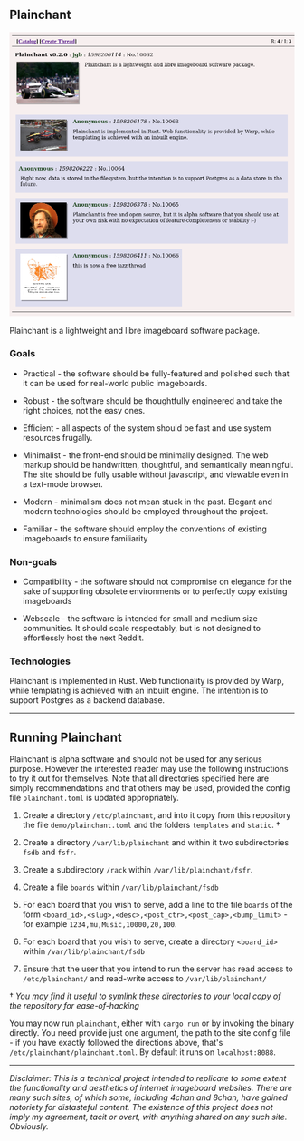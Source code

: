 ## Plainchant

![Demo Site Screenshot](https://github.com/jgbyrne/plainchant/blob/master/demo/screenshot.png)

Plainchant is a lightweight and libre imageboard software package.

### Goals

* Practical - the software should be fully-featured and polished such that it can be used for real-world public imageboards.

* Robust - the software should be thoughtfully engineered and take the right choices, not the easy ones.

* Efficient - all aspects of the system should be fast and use system resources frugally.

* Minimalist - the front-end should be minimally designed. The web markup should be handwritten, thoughtful, and semantically meaningful. The site should be fully usable without javascript, and viewable even in a text-mode browser.

* Modern - minimalism does not mean stuck in the past. Elegant and modern technologies should be employed throughout the project.

* Familiar - the software should employ the conventions of existing imageboards to ensure familiarity

### Non-goals

* Compatibility - the software should not compromise on elegance for the sake of supporting obsolete environments or to perfectly copy existing imageboards

* Webscale - the software is intended for small and medium size communities. It should scale respectably, but is not designed to effortlessly host the next Reddit. 

### Technologies

Plainchant is implemented in Rust. Web functionality is provided by Warp, while templating is achieved with an inbuilt engine. The intention is to support Postgres as a backend database.

-----

## Running Plainchant

Plainchant is alpha software and should not be used for any serious purpose. However the interested reader may use the following instructions to try it out for themselves. Note that all directories specified here are simply recommendations and that others may be used, provided the config file `plainchant.toml` is updated appropriately.

1. Create a directory `/etc/plainchant`, and into it copy from this repository the file `demo/plainchant.toml` and the folders `templates` and `static`. † 

2. Create a directory `/var/lib/plainchant` and within it two subdirectories `fsdb` and `fsfr`.

3. Create a subdirectory `/rack` within `/var/lib/plainchant/fsfr`.

4. Create a file `boards` within `/var/lib/plainchant/fsdb`

5. For each board that you wish to serve, add a line to the file `boards` of the form `<board_id>,<slug>,<desc>,<post_ctr>,<post_cap>,<bump_limit>` - for example `1234,mu,Music,10000,20,100`.

6. For each board that you wish to serve, create a directory `<board_id>` within `/var/lib/plainchant/fsdb`

7. Ensure that the user that you intend to run the server has read access to `/etc/plainchant/` and read-write access to `/var/lib/plainchant/`

† *You may find it useful to symlink these directories to your local copy of the repository for ease-of-hacking* 

You may now run `plainchant`, either with `cargo run` or by invoking the binary directly. You need provide just one argument, the path to the site config file - if you have exactly followed the directions above, that's `/etc/plainchant/plainchant.toml`. By default it runs on `localhost:8088`.

-----

*Disclaimer: This is a technical project intended to replicate to some extent the functionality and aesthetics of internet imageboard websites. There are many such sites, of which some, including 4chan and 8chan, have gained notoriety for distasteful content. The existence of this project does not imply my agreement, tacit or overt, with anything shared on any such site. Obviously.*
